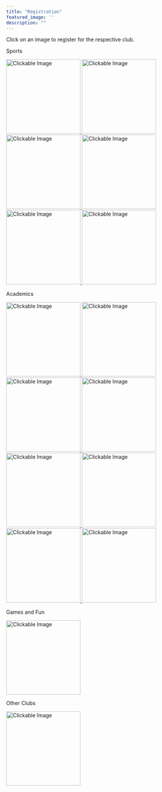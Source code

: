 ```yaml
---
title: "Registration"
featured_image: ''
description: ""
---
```

<p>Click on an image to register for the respective club.</p>
</div>

<p>Sports</p>
</div>

<style>
  .shrink-on-hover {
    transition: transform 0.3s ease;
    display: inline-block;
    transform: scale(1);
  }

  .shrink-on-hover:hover {
    transform: scale(0.95);
  }
</style>

<a href="https://docs.google.com/forms/d/e/1FAIpQLScoLMJ3QeWPjB_6GW-xbMiyynphcARem3A8L7xu3PFws2jxdA/viewform" target="_blank">
  <img src="https://resources.finalsite.net/images/f_auto,q_auto,t_image_size_2/v1706812465/mcpsorg/oxyocumlkokfupna4vdz/boyssocerforwebsite.jpg" 
       alt="Clickable Image" 
       class="shrink-on-hover" 
       style="height:200px;">
</a>

<style>
  .shrink-on-hover {
    transition: transform 0.3s ease;
    display: inline-block;
  }

  .shrink-on-hover:hover {
    transform: scale(0.95);
  }
</style>

<a href="https://docs.google.com/forms/d/e/1FAIpQLSerZqpegaB-sSwLwVLK7dYNA7kC4b2CupAiEJbuZ2iGOxo1eA/viewform" target="_blank">
  <img src="https://resources.finalsite.net/images/f_auto,q_auto,t_image_size_2/v1715352186/mcpsorg/nfxlhzjfrc2y2r4ketnv/girlssoccerforwebsite.jpg" alt="Clickable Image" class="shrink-on-hover" style="height:200px;">
</a>

<style>
  .shrink-on-hover {
    transition: transform 0.3s ease;
    display: inline-block;
  }

  .shrink-on-hover:hover {
    transform: scale(0.95);
  }
</style>

<a href="https://docs.google.com/forms/d/e/1FAIpQLSfTZoOPckwzGx-17oJ8pXxYgmr7JFoc4eeHEpO-X8vAo9X79A/viewform" target="_blank">
  <img src="https://resources.finalsite.net/images/f_auto,q_auto,t_image_size_2/v1706305102/mcpsorg/zdkwe15fff3k3k0bhzav/Trackandfieldpicforwebsite.jpg" alt="Clickable Image" class="shrink-on-hover" style="height:200px;">
</a>

<style>
  .shrink-on-hover {
    transition: transform 0.3s ease;
    display: inline-block;
  }

  .shrink-on-hover:hover {
    transform: scale(0.95);
  }
</style>

<a href="https://docs.google.com/forms/d/e/1FAIpQLScgQ7BnMNx4EnTjeRKhPCKXQWZ7e8R05qHo2X8THcFXAIx2Rg/viewform" target="_blank">
  <img src="https://resources.finalsite.net/images/f_auto,q_auto,t_image_size_3/v1706303125/mcpsorg/ofarjzn8bz3wdq3wikeo/Softballforwebsite.jpg" alt="Clickable Image" class="shrink-on-hover" style="height:200px;">
</a>

<style>
  .shrink-on-hover {
    transition: transform 0.3s ease;
    display: inline-block;
  }

  .shrink-on-hover:hover {
    transform: scale(0.95);
  }
</style>

<a href="https://docs.google.com/forms/d/e/1FAIpQLSdgQTlnqGXjkVGVmkRbVjv2niSTJJkB293FqNbtRVhvXVcEpw/viewform" target="_blank">
  <img src="https://resources.finalsite.net/images/f_auto,q_auto,t_image_size_2/v1690390137/mcpsorg/xa2znm90wl57fiy5yvew/Volleyballforwebsite.jpg" alt="Clickable Image" class="shrink-on-hover" style="height:200px;">
</a>

<style>
  .shrink-on-hover {
    transition: transform 0.3s ease;
    display: inline-block;
  }

  .shrink-on-hover:hover {
    transform: scale(0.95);
  }
</style>

<a href="https://docs.google.com/forms/d/e/1FAIpQLSeykVH0XsEi0oVMMWmDm74jobw5mzn_okCswhftqxxuH5o7Gg/viewform" target="_blank">
  <img src="https://cdn-icons-png.flaticon.com/512/16117/16117721.png" alt="Clickable Image" class="shrink-on-hover" style="height:200px;">
</a>
</div>

<p>Academics</p>
</div>

<style>
  .shrink-on-hover {
    transition: transform 0.3s ease;
    display: inline-block;
  }

  .shrink-on-hover:hover {
    transform: scale(0.95);
  }
</style>

<a href="https://docs.google.com/forms/d/e/1FAIpQLSeyQv30NBJo0DFhyWruXHFIQyugOakECRt6bk8Oijw7Ksy6qw/viewform" target="_blank">
  <img src="https://storage.googleapis.com/stateless-mountainmedianews-co/sites/19/2024/08/1-BMS-FBLA-team.jpg" alt="Clickable Image" class="shrink-on-hover" style="height:200px;">
</a>

<style>
  .shrink-on-hover {
    transition: transform 0.3s ease;
    display: inline-block;
  }

  .shrink-on-hover:hover {
    transform: scale(0.95);
  }
</style>

<a href="https://docs.google.com/forms/d/e/1FAIpQLSdY5pLLKStTEKj2BtuFLPm3FdqkIKI3I1x8X1eq2nypmbN77Q/viewform" target="_blank">
  <img src="https://t3.ftcdn.net/jpg/02/96/60/70/360_F_296607002_qXcuGBZXQdD5z7NY4ofXNlskMUNItNYZ.jpg" alt="Clickable Image" class="shrink-on-hover" style="height:200px;">
</a>

<style>
  .shrink-on-hover {
    transition: transform 0.3s ease;
    display: inline-block;
  }

  .shrink-on-hover:hover {
    transform: scale(0.95);
  }
</style>

<a href="https://www.canva.com/design/DAFtt0Q1--w/x4hUYHo2j5aD326VsZSTug/edit" target="_blank">
  <img src="https://www.shutterstock.com/image-photo/closeup-magazines-arranged-on-bookshelf-260nw-1341869699.jpg" alt="Clickable Image" class="shrink-on-hover" style="height:200px;">
</a>

<style>
  .shrink-on-hover {
    transition: transform 0.3s ease;
    display: inline-block;
  }

  .shrink-on-hover:hover {
    transform: scale(0.95);
  }
</style>

<a href="https://docs.google.com/forms/d/e/1FAIpQLSdnL63FxJV8cIqi0EbJ6uyWLImPoEnCsPXBJPhcDs3ONtmWQg/viewform" target="_blank">
  <img src="https://images.seeklogo.com/logo-png/40/2/national-ffa-organization-logo-png_seeklogo-401847.png" alt="Clickable Image" class="shrink-on-hover" style="height:200px;">
</a>

<style>
  .shrink-on-hover {
    transition: transform 0.3s ease;
    display: inline-block;
  }

  .shrink-on-hover:hover {
    transform: scale(0.95);
  }
</style>

<a href="https://docs.google.com/document/d/1-G2TDELGcpJydtI8whPs9w8jYsIZov2-MAczd9A_3HA/edit?tab=t.0" target="_blank">
  <img src="https://www.robotc.net/images/download-vex.jpg" alt="Clickable Image" class="shrink-on-hover" style="height:200px;">
</a>

<style>
  .shrink-on-hover {
    transition: transform 0.3s ease;
    display: inline-block;
  }

  .shrink-on-hover:hover {
    transform: scale(0.95);
  }
</style>

<a href="https://docs.google.com/forms/u/0/d/1t2xuHs6SPU9e_wyGpJS_Q8zFbKn8uNPhZY79zxCmvYY/viewform?edit_requested=true" target="_blank">
  <img src="https://freerangestock.com/sample/130433/eiffel-tower.jpg" alt="Clickable Image" class="shrink-on-hover" style="height:200px;">
</a>

<style>
  .shrink-on-hover {
    transition: transform 0.3s ease;
    display: inline-block;
  }

  .shrink-on-hover:hover {
    transform: scale(0.95);
  }
</style>

<a href="https://docs.google.com/forms/d/e/1FAIpQLSex41lqdJYagdYh7vBrsn9LucLovx6FS-BoDpwFa0BtCpYAFg/viewform" target="_blank">
  <img src="https://upload.wikimedia.org/wikipedia/en/thumb/9/96/Technology_Student_Association_Emblem.svg/1200px-Technology_Student_Association_Emblem.svg.png" alt="Clickable Image" class="shrink-on-hover" style="height:200px;">
</a>

<style>
  .shrink-on-hover {
    transition: transform 0.3s ease;
    display: inline-block;
  }

  .shrink-on-hover:hover {
    transform: scale(0.95);
  }
</style>

<a href="https://docs.google.com/forms/d/e/1FAIpQLSf5kj-gLvt1C_JUwfvVuIdtyx_-QKYkR4dmZWtbSoZ6Ycd0WA/viewform" target="_blank">
  <img src="https://images.squarespace-cdn.com/content/v1/63d40fe2cbd65e16cb8098b6/e5434385-f0d5-420d-bab0-653a932ab3c0/mathcounts" alt="Clickable Image" class="shrink-on-hover" style="height:200px;">
</a>
</div>

<p>Games and Fun</p>
</div>

<style>
  .shrink-on-hover {
    transition: transform 0.3s ease;
    display: inline-block;
  }

  .shrink-on-hover:hover {
    transform: scale(0.95);
  }
</style>

<a href="https://docs.google.com/forms/d/1o48sym0pS8CF4AhaFm3h7tDbLANgClfaMxlrgiJVGlk/viewform?edit_requested=true" target="_blank">
  <img src="https://resources.finalsite.net/images/f_auto,q_auto,t_image_size_6/v1687442295/mcpsorg/sxiswcea7gegoo1eokev/BMS4.jpg" alt="Clickable Image" class="shrink-on-hover" style="height:200px;">
</a>
</div>

<p>Other Clubs</p>
</div>

<style>
  .shrink-on-hover {
    transition: transform 0.3s ease;
    display: inline-block;
  }

  .shrink-on-hover:hover {
    transform: scale(0.95);
  }
</style>

<a href="https://docs.google.com/forms/d/15M_b5q_zUrWIxFJjRI0pLNh1wD2Wf50sOW8_AA-q62k/formrestricted" target="_blank">
  <img src="https://encrypted-tbn0.gstatic.com/images?q=tbn:ANd9GcRHn-faVDn0W3AieipaxmNd5ZP5J0iW04jj5w&s" alt="Clickable Image" class="shrink-on-hover" style="height:200px;">
</a>